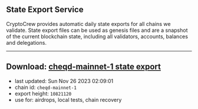 ## State Export Service
CryptoCrew provides automatic daily state exports for all chains we validate. State export files can be used as genesis files and are a snapshot of the current blockchain state, including all validators, accounts, balances and delegations.

---
**Download: [cheqd-mainnet-1 state export](https://dl.ccvalidators.com/SERVICE/cheqd/cheqd-mainnet-1_export_10821120.json)**
---

- last updated: Sun Nov 26 2023 02:09:01
- chain id: `cheqd-mainnet-1`
- export height: `10821120`
- use for: airdrops, local tests, chain recovery
